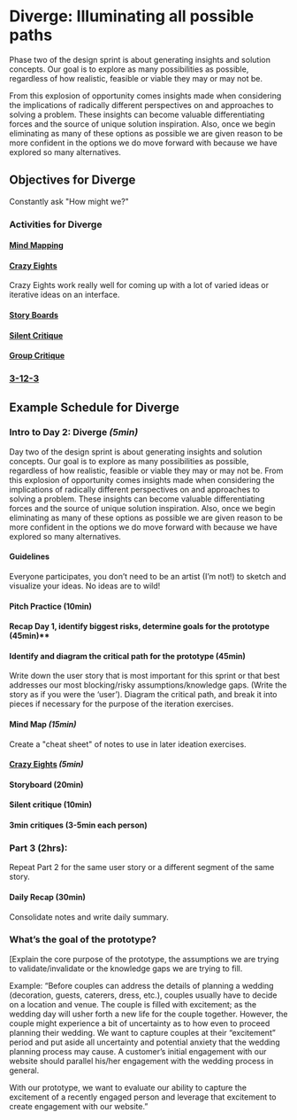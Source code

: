 # Diverge: Illuminating all possible paths
Phase two of the design sprint is about generating insights and solution concepts. Our goal is to explore as many possibilities as possible, regardless of how realistic, feasible or viable they may or may not be. 

From this explosion of opportunity comes insights made when considering the implications of radically different perspectives on and approaches to solving a problem. These insights can become valuable differentiating forces and the source of unique solution inspiration. Also, once we begin eliminating as many of these options as possible we are given reason to be more confident in the options we do move forward with because we have explored so many alternatives.

## Objectives for Diverge
Constantly ask "How might we?"

### Activities for Diverge
#### [Mind Mapping](../Exercises/mind-mapping.md)

#### [Crazy Eights](../Exercises/crazy-eights.md)
Crazy Eights work really well for coming up with a lot of varied  ideas or iterative ideas on an interface. 

#### [Story Boards](../Exercises/storyboards.md)

#### [Silent Critique](../Exercises/silent-critique.md)

#### [Group Critique](../Exercises/group-critique.md)

### [3-12-3](../Exercises/3-12-3.md)

## Example Schedule for Diverge
### Intro to Day 2: Diverge *(5min)*
Day two of the design sprint is about generating insights and solution concepts. Our goal is to explore as many possibilities as possible, regardless of how realistic, feasible or viable they may or may not be. From this explosion of opportunity comes insights made when considering the implications of radically different perspectives on and approaches to solving a problem. These insights can become valuable differentiating forces and the source of unique solution inspiration. Also, once we begin eliminating as many of these options as possible we are given reason to be more confident in the options we do move forward with because we have explored so many alternatives.

#### Guidelines
Everyone participates, you don’t need to be an artist (I’m not!) to sketch and visualize your ideas. No ideas are to wild!

#### Pitch Practice (10min)

#### Recap Day 1, identify biggest risks, determine goals for the prototype (45min)**

#### Identify and diagram the critical path for the prototype (45min)
Write down the user story that is most important for this sprint or that best addresses our most blocking/risky assumptions/knowledge gaps. (Write the story as if you were the ‘user’). Diagram the critical path, and break it into pieces if necessary for the purpose of the iteration exercises. 

#### Mind Map *(15min)*
Create a "cheat sheet" of notes to use in later ideation exercises.

#### [Crazy Eights](../Exersises/crazy-eights.md) *(5min)*

#### Storyboard (20min)

#### Silent critique (10min)

#### 3min critiques (3-5min each person)

### Part 3 (2hrs):
Repeat Part 2 for the same user story or a different segment of
the same story.

#### Daily Recap (30min)
Consolidate notes and write daily summary.

### What’s the goal of the prototype?
[Explain the core purpose of the prototype, the assumptions we are trying to validate/invalidate or the knowledge gaps we are trying to fill.

Example: “Before couples can address the details of planning a wedding (decoration, guests, caterers, dress, etc.), couples usually have to decide on a location and venue. The couple is filled with excitement; as the wedding day will usher forth a new life for the couple together. However, the couple might experience a bit of uncertainty as to how even to proceed planning their wedding. We want to capture couples at their “excitement” period and put aside all uncertainty and potential anxiety that the wedding planning process may cause. A customer’s initial engagement with our website should parallel his/her engagement with the wedding process in general. 

With our prototype, we want to evaluate our ability to capture the excitement of a recently engaged person and leverage that excitement to create engagement with our website.”

